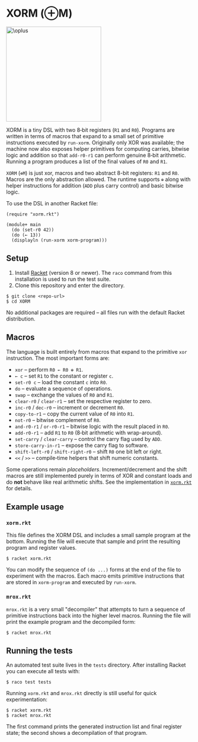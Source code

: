 # XORM (⊕M)
<img width="256" alt="\oplus" src="https://github.com/user-attachments/assets/acf232dd-e236-4637-8126-728d10831198" />

XORM is a tiny DSL with two 8‑bit registers (`R1` and `R0`).  Programs are
written in terms of macros that expand to a small set of primitive
instructions executed by `run-xorm`.  Originally only XOR was available;
the machine now also exposes helper primitives for computing carries,
bitwise logic and addition so that `add-r0-r1` can perform genuine
8‑bit arithmetic.  Running a program produces a list of the final values
of `R0` and `R1`.

`XORM` (`⊕M`) is just xor, macros and two abstract 8-bit registers: `R1`
and `R0`.  Macros are the only abstraction allowed.  The runtime supports
`⊕` along with helper instructions for addition (`ADD` plus carry control)
and basic bitwise logic.

To use the DSL in another Racket file:

```racket
(require "xorm.rkt")

(module+ main
  (do (set-r0 42))
  (do (← 13))
  (displayln (run-xorm xorm-program)))
```



## Setup

1. Install [Racket](https://racket-lang.org/) (version 8 or newer).  The
   `raco` command from this installation is used to run the test suite.
2. Clone this repository and enter the directory.

```
$ git clone <repo-url>
$ cd XORM
```

No additional packages are required – all files run with the default
Racket distribution.

## Macros

The language is built entirely from macros that expand to the primitive
`xor` instruction.  The most important forms are:

- `xor` – perform `R0 ← R0 ⊕ R1`.
- `← c` – set `R1` to the constant or register `c`.
- `set-r0 c` – load the constant `c` into `R0`.
- `do` – evaluate a sequence of operations.
- `swap` – exchange the values of `R0` and `R1`.
- `clear-r0` / `clear-r1` – set the respective register to zero.
- `inc-r0` / `dec-r0` – increment or decrement `R0`.
- `copy-to-r1` – copy the current value of `R0` into `R1`.
- `not-r0` – bitwise complement of `R0`.
- `and-r0-r1` / `or-r0-r1` – bitwise logic with the result placed in `R0`.
- `add-r0-r1` – add `R1` to `R0` (8‑bit arithmetic with wrap-around).
- `set-carry` / `clear-carry` – control the carry flag used by `ADD`.
- `store-carry-in-r1` – expose the carry flag to software.
- `shift-left-r0` / `shift-right-r0` – shift `R0` one bit left or right.
- `<<` / `>>` – compile‑time helpers that shift numeric constants.

Some operations remain *placeholders*.  Increment/decrement and the shift
macros are still implemented purely in terms of XOR and constant loads and
do **not** behave like real arithmetic shifts.  See the implementation in
[`xorm.rkt`](xorm.rkt) for details.

## Example usage

### `xorm.rkt`

This file defines the XORM DSL and includes a small sample program at the
bottom.  Running the file will execute that sample and print the resulting
program and register values.

```
$ racket xorm.rkt
```

You can modify the sequence of `(do ...)` forms at the end of the file to
experiment with the macros.  Each macro emits primitive instructions that
are stored in `xorm-program` and executed by `run-xorm`.

### `mrox.rkt`

`mrox.rkt` is a very small "decompiler" that attempts to turn a sequence
of primitive instructions back into the higher level macros.  Running the
file will print the example program and the decompiled form:

```
$ racket mrox.rkt
```

## Running the tests

An automated test suite lives in the `tests` directory.  After installing
Racket you can execute all tests with:

```
$ raco test tests
```

Running `xorm.rkt` and `mrox.rkt` directly is still useful for quick
experimentation:

```
$ racket xorm.rkt
$ racket mrox.rkt
```

The first command prints the generated instruction list and final register
state; the second shows a decompilation of that program.
